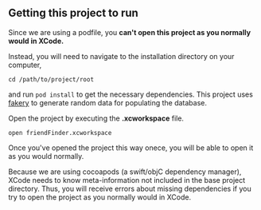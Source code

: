
## Getting this project to run

Since we are using a podfile, you **can't open this project as you normally would in XCode.**

Instead, you will need to navigate to the installation directory on your computer,

`
    cd /path/to/project/root
`

and run `pod install` to get the necessary dependencies. This project uses [fakery](https://cocoapods.org/pods/Fakery#address) to generate random data for populating the database.


Open the project by executing the **.xcworkspace** file.

`
    open friendFinder.xcworkspace
`

Once you've opened the project this way onece, you will be able to open it as you would normally.

Because we are using cocoapods (a swift/objC dependency manager), XCode needs to know meta-information not included in the base project directory. Thus, you will receive errors about missing dependencies if you try to open the project as you normally would in XCode.
